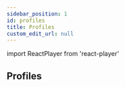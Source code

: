 ```yaml
---
sidebar_position: 1
id: profiles
title: Profiles
custom_edit_url: null
---
```

import ReactPlayer from 'react-player'

## Profiles